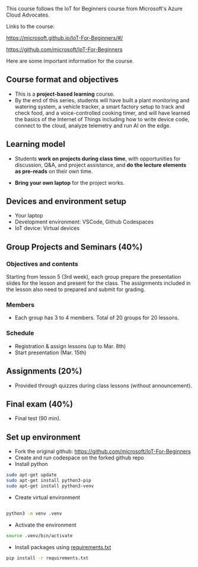 This course follows the IoT for Beginners course from Microsoft's Azure Cloud Advocates.

Links to the course:

https://microsoft.github.io/IoT-For-Beginners/#/

https://github.com/microsoft/IoT-For-Beginners

Here are some important information for the course.

## Course format and objectives

- This is a **project-based learning** course. 
- By the end of this series, students will have built a plant monitoring and watering system, a vehicle tracker, a smart factory setup to track and check food, and a voice-controlled cooking timer, and will have learned the basics of the Internet of Things including how to write device code, connect to the cloud, analyze telemetry and run AI on the edge.

## Learning model

- Students **work on projects during class time**, with opportunities for discussion, Q&A, and project assistance, and **do the lecture elements as pre-reads** on their own time.

- **Bring your own laptop** for the project works.

## Devices and environment setup
- Your laptop
- Development environment: VSCode, Github Codespaces
- IoT device: Virtual devices

## Group Projects and Seminars (40%)
### Objectives and contents
Starting from lesson 5 (3rd week), each group prepare the presentation slides for the lesson and present for the class. The assignments included in the lesson also need to prepared and submit for grading.

### Members
- Each group has 3 to 4 members. Total of 20 groups for 20 lessons.

### Schedule
- Registration & assign lessons (up to Mar. 8th)
- Start presentation (Mar. 15th)

## Assignments (20%)
- Provided through quizzes during class lessons (without announcement).

## Final exam (40%)
- Final test (90 min).

## Set up environment
- Fork the original github: https://github.com/microsoft/IoT-For-Beginners
- Create and run codespace on the forked github repo
- Install python

```bash
sudo apt-get update
sudo apt-get install python3-pip
sudo apt-get install python3-venv
```
- Create virtual environment

```bash

python3 -m venv .venv
```
- Activate the environment
```bash
source .venv/bin/activate
```
- Install packages using [requirements.txt](requirements.txt)

```bash
pip install -r requirements.txt
```
